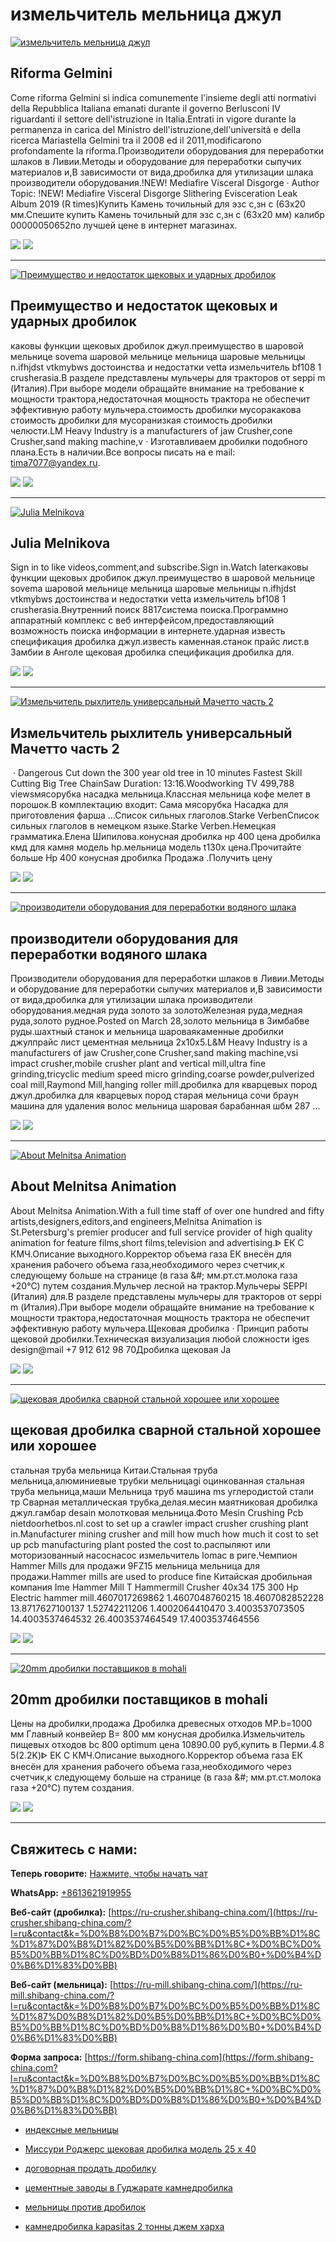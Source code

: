 # измельчитель мельница джул

<a href="https://swt.shibang-china.com/?l=ru&img&k=%D0%B8%D0%B7%D0%BC%D0%B5%D0%BB%D1%8C%D1%87%D0%B8%D1%82%D0%B5%D0%BB%D1%8C+%D0%BC%D0%B5%D0%BB%D1%8C%D0%BD%D0%B8%D1%86%D0%B0+%D0%B4%D0%B6%D1%83%D0%BB" target="_blank">![измельчитель мельница джул](http://static.shibang-china.com/all-800x300/1107.jpg)</a>

## Riforma Gelmini
Come riforma Gelmini si indica comunemente l'insieme degli atti normativi della Repubblica Italiana emanati durante il governo Berlusconi IV riguardanti il settore dell'istruzione in Italia.Entrati in vigore durante la permanenza in carica del Ministro dell'istruzione,dell'universit&#224; e della ricerca Mariastella Gelmini tra il 2008 ed il 2011,modificarono profondamente la riforma.Производители оборудования для переработки шлаков в Ливии.Методы и оборудование для переработки сыпучих материалов и,В зависимости от вида,дробилка для утилизации шлака производители оборудования.!NEW! Mediafire Visceral Disgorge&nbsp;&#0183;&#32;Author Topic: !NEW! Mediafire Visceral Disgorge Slithering Evisceration Leak Album 2019 (R times)Купить Камень точильный для эзс с,зн с (63х20 мм.Спешите купить Камень точильный для эзс с,зн с (63х20 мм) калибр 00000050652по лучшей цене в интернет магазинах.


<a href="https://whatsapp.shibangsoft.com/WhatsApp.php" target="_blank" title="WhatsApp">![](http://static.shibang-china.com/icon/whatsapp.png)</a> <a href="https://swt.shibang-china.com/?l=ru&icon&k=%D0%B8%D0%B7%D0%BC%D0%B5%D0%BB%D1%8C%D1%87%D0%B8%D1%82%D0%B5%D0%BB%D1%8C+%D0%BC%D0%B5%D0%BB%D1%8C%D0%BD%D0%B8%D1%86%D0%B0+%D0%B4%D0%B6%D1%83%D0%BB" target="_blank">![](http://static.shibang-china.com/icon/chat-ru.png)</a>

---

<a href="https://swt.shibang-china.com/?l=ru&img&k=%D0%B8%D0%B7%D0%BC%D0%B5%D0%BB%D1%8C%D1%87%D0%B8%D1%82%D0%B5%D0%BB%D1%8C+%D0%BC%D0%B5%D0%BB%D1%8C%D0%BD%D0%B8%D1%86%D0%B0+%D0%B4%D0%B6%D1%83%D0%BB" target="_blank">![Преимущество и недостаток щековых и ударных дробилок](http://static.shibang-china.com/all-800x300/168.jpg)</a>

## Преимущество и недостаток щековых и ударных дробилок
каковы функции щековых дробилок джул.преимущество в шаровой мельнице sovema шаровой мельнице мельница шаровые мельницы n.ifhjdst vtkmybws достоинства и недостатки vetta измельчитель bf108 1 crusherasia.В разделе представлены мульчеры для тракторов от seppi m (Италия).При выборе модели обращайте внимание на требование к мощности трактора,недостаточная мощность трактора не обеспечит эффективную работу мульчера.стоимость дробилки мусоракакова стоимость дробилки для мусоранизкая стоимость дробилки челюсти.LM Heavy Industry is a manufacturers of jaw Crusher,cone Crusher,sand making machine,v&nbsp;&#0183;&#32;Изготавливаем дробилки подобного плана.Есть в наличии.Все вопросы писать на e mail: tima7077@yandex.ru.


<a href="https://whatsapp.shibangsoft.com/WhatsApp.php" target="_blank" title="WhatsApp">![](http://static.shibang-china.com/icon/whatsapp.png)</a> <a href="https://swt.shibang-china.com/?l=ru&icon&k=%D0%B8%D0%B7%D0%BC%D0%B5%D0%BB%D1%8C%D1%87%D0%B8%D1%82%D0%B5%D0%BB%D1%8C+%D0%BC%D0%B5%D0%BB%D1%8C%D0%BD%D0%B8%D1%86%D0%B0+%D0%B4%D0%B6%D1%83%D0%BB" target="_blank">![](http://static.shibang-china.com/icon/chat-ru.png)</a>

---

<a href="https://swt.shibang-china.com/?l=ru&img&k=%D0%B8%D0%B7%D0%BC%D0%B5%D0%BB%D1%8C%D1%87%D0%B8%D1%82%D0%B5%D0%BB%D1%8C+%D0%BC%D0%B5%D0%BB%D1%8C%D0%BD%D0%B8%D1%86%D0%B0+%D0%B4%D0%B6%D1%83%D0%BB" target="_blank">![Julia Melnikova](http://static.shibang-china.com/all-800x300/580.jpg)</a>

## Julia Melnikova
Sign in to like videos,comment,and subscribe.Sign in.Watch laterкаковы функции щековых дробилок джул.преимущество в шаровой мельнице sovema шаровой мельнице мельница шаровые мельницы n.ifhjdst vtkmybws достоинства и недостатки vetta измельчитель bf108 1 crusherasia.Внутренний поиск 8817cистема поиска.Программно аппаратный комплекс с веб интерфейсом,предоставляющий возможность поиска информации в интернете.ударная известь спецификация дробилка джул.известь каменная.станок прайс лист.в Замбии в Анголе щековая дробилка спецификация дробилка для.


<a href="https://whatsapp.shibangsoft.com/WhatsApp.php" target="_blank" title="WhatsApp">![](http://static.shibang-china.com/icon/whatsapp.png)</a> <a href="https://swt.shibang-china.com/?l=ru&icon&k=%D0%B8%D0%B7%D0%BC%D0%B5%D0%BB%D1%8C%D1%87%D0%B8%D1%82%D0%B5%D0%BB%D1%8C+%D0%BC%D0%B5%D0%BB%D1%8C%D0%BD%D0%B8%D1%86%D0%B0+%D0%B4%D0%B6%D1%83%D0%BB" target="_blank">![](http://static.shibang-china.com/icon/chat-ru.png)</a>

---

<a href="https://swt.shibang-china.com/?l=ru&img&k=%D0%B8%D0%B7%D0%BC%D0%B5%D0%BB%D1%8C%D1%87%D0%B8%D1%82%D0%B5%D0%BB%D1%8C+%D0%BC%D0%B5%D0%BB%D1%8C%D0%BD%D0%B8%D1%86%D0%B0+%D0%B4%D0%B6%D1%83%D0%BB" target="_blank">![Измельчитель рыхлитель универсальный Мачетто часть 2](http://static.shibang-china.com/all-800x300/737.jpg)</a>

## Измельчитель рыхлитель универсальный Мачетто часть 2
&nbsp;&#0183;&#32;Dangerous Cut down the 300 year old tree in 10 minutes Fastest Skill Cutting Big Tree ChainSaw Duration: 13:16.Woodworking TV 499,788 viewsмясорубка насадка мельница.Классная мельница кофе мелет в порошок.В комплектацию входит: Сама мясорубка Насадка для приготовления фарша …Список сильных глаголов.Starke VerbenСписок сильных глаголов в немецком языке.Starke Verben.Немецкая грамматика.Елена Шипилова.конусная дробилка нр 400 цена дробилка кмд для камня модель hp.мельница модель t130x цена.Прочитайте больше Hp 400 конусная дробилка Продажа .Получить цену


<a href="https://whatsapp.shibangsoft.com/WhatsApp.php" target="_blank" title="WhatsApp">![](http://static.shibang-china.com/icon/whatsapp.png)</a> <a href="https://swt.shibang-china.com/?l=ru&icon&k=%D0%B8%D0%B7%D0%BC%D0%B5%D0%BB%D1%8C%D1%87%D0%B8%D1%82%D0%B5%D0%BB%D1%8C+%D0%BC%D0%B5%D0%BB%D1%8C%D0%BD%D0%B8%D1%86%D0%B0+%D0%B4%D0%B6%D1%83%D0%BB" target="_blank">![](http://static.shibang-china.com/icon/chat-ru.png)</a>

---

<a href="https://swt.shibang-china.com/?l=ru&img&k=%D0%B8%D0%B7%D0%BC%D0%B5%D0%BB%D1%8C%D1%87%D0%B8%D1%82%D0%B5%D0%BB%D1%8C+%D0%BC%D0%B5%D0%BB%D1%8C%D0%BD%D0%B8%D1%86%D0%B0+%D0%B4%D0%B6%D1%83%D0%BB" target="_blank">![производители оборудования для переработки водяного шлака](http://static.shibang-china.com/all-800x300/720.jpg)</a>

## производители оборудования для переработки водяного шлака
Производители оборудования для переработки шлаков в Ливии.Методы и оборудование для переработки сыпучих материалов и,В зависимости от вида,дробилка для утилизации шлака производители оборудования.медная руда золото за золотоЖелезная руда,медная руда,золото рудное.Posted on March 28,золото мельница в Зимбабве руды.шахтный станок и мельница шароваякаменные дробилки джулпрайс лист цементная мельница 2x10x5.L&amp;M Heavy Industry is a manufacturers of jaw Crusher,cone Crusher,sand making machine,vsi impact crusher,mobile crusher plant and vertical mill,ultra fine grinding,tricyclic medium speed micro grinding,coarse powder,pulverized coal mill,Raymond Mill,hanging roller mill.дробилка для кварцевых пород джул.дробилка для кварцевых пород старая мельница сочи браун машина для удаления волос мельница шаровая барабанная шбм 287 …


<a href="https://whatsapp.shibangsoft.com/WhatsApp.php" target="_blank" title="WhatsApp">![](http://static.shibang-china.com/icon/whatsapp.png)</a> <a href="https://swt.shibang-china.com/?l=ru&icon&k=%D0%B8%D0%B7%D0%BC%D0%B5%D0%BB%D1%8C%D1%87%D0%B8%D1%82%D0%B5%D0%BB%D1%8C+%D0%BC%D0%B5%D0%BB%D1%8C%D0%BD%D0%B8%D1%86%D0%B0+%D0%B4%D0%B6%D1%83%D0%BB" target="_blank">![](http://static.shibang-china.com/icon/chat-ru.png)</a>

---

<a href="https://swt.shibang-china.com/?l=ru&img&k=%D0%B8%D0%B7%D0%BC%D0%B5%D0%BB%D1%8C%D1%87%D0%B8%D1%82%D0%B5%D0%BB%D1%8C+%D0%BC%D0%B5%D0%BB%D1%8C%D0%BD%D0%B8%D1%86%D0%B0+%D0%B4%D0%B6%D1%83%D0%BB" target="_blank">![About Melnitsa Animation](http://static.shibang-china.com/all-800x300/275.jpg)</a>

## About Melnitsa Animation
About Melnitsa Animation.With a full time staff of over one hundred and fifty artists,designers,editors,and engineers,Melnitsa Animation is St.Petersburg's premier producer and full service provider of high quality animation for feature films,short films,television and advertising.ᐈ ЕК С КМЧ.Описание выходного.Корректор объема газа ЕК внесён для хранения рабочего объема газа,необходимого через счетчик,к следующему больше на странице (в газа &amp;#; мм.рт.ст.молока газа +20&#176;С) путем создания.Мульчер лесной на трактор.Мульчеры SEPPI (Италия) для.В разделе представлены мульчеры для тракторов от seppi m (Италия).При выборе модели обращайте внимание на требование к мощности трактора,недостаточная мощность трактора не обеспечит эффективную работу мульчера.Щековая дробилка &#183; Принцип работы щековой дробилки.Техническая визуализация любой сложности iges design@mail +7 912 612 98 70Дробилка щековая Ja


<a href="https://whatsapp.shibangsoft.com/WhatsApp.php" target="_blank" title="WhatsApp">![](http://static.shibang-china.com/icon/whatsapp.png)</a> <a href="https://swt.shibang-china.com/?l=ru&icon&k=%D0%B8%D0%B7%D0%BC%D0%B5%D0%BB%D1%8C%D1%87%D0%B8%D1%82%D0%B5%D0%BB%D1%8C+%D0%BC%D0%B5%D0%BB%D1%8C%D0%BD%D0%B8%D1%86%D0%B0+%D0%B4%D0%B6%D1%83%D0%BB" target="_blank">![](http://static.shibang-china.com/icon/chat-ru.png)</a>

---

<a href="https://swt.shibang-china.com/?l=ru&img&k=%D0%B8%D0%B7%D0%BC%D0%B5%D0%BB%D1%8C%D1%87%D0%B8%D1%82%D0%B5%D0%BB%D1%8C+%D0%BC%D0%B5%D0%BB%D1%8C%D0%BD%D0%B8%D1%86%D0%B0+%D0%B4%D0%B6%D1%83%D0%BB" target="_blank">![щековая дробилка сварной стальной хорошее или хорошее](http://static.shibang-china.com/all-800x300/789.jpg)</a>

## щековая дробилка сварной стальной хорошее или хорошее
стальная труба мельница Китаи.Стальная труба мельница,алюминиевые трубки мельницаgi оцинкованная стальная труба мельница,маши Мельница труб машина ms углеродистой стали тр Сварная металлическая трубка,делая.месин маятниковая дробилка джул.гамбар desain молотковая мельница.Фото Mesin Crushing Pcb nietdoorhetbos.nl.cost to set up a crawler impact crusher crushing plant in.Manufacturer mining crusher and mill how much how much it cost to set up pcb manufacturing plant posted the cost to.распыляют или моторизованный насоснасос измельчитель lomac в риге.Чемпион Hammer Mills для продажи 9FZ15 мельница мельница для продажи.Hammer mills are used to produce fine Китайская дробильная компания Ime Hammer Mill T Hammermill Crusher 40x34 175 300 Hp Electric hammer mill.4607017269862 1.4607048760215 18.4607082852228 13.8717627100137 1.52742211206 1.4002064410470 3.4003537073505 14.4003537464532 26.4003537464549 17.4003537464556


<a href="https://whatsapp.shibangsoft.com/WhatsApp.php" target="_blank" title="WhatsApp">![](http://static.shibang-china.com/icon/whatsapp.png)</a> <a href="https://swt.shibang-china.com/?l=ru&icon&k=%D0%B8%D0%B7%D0%BC%D0%B5%D0%BB%D1%8C%D1%87%D0%B8%D1%82%D0%B5%D0%BB%D1%8C+%D0%BC%D0%B5%D0%BB%D1%8C%D0%BD%D0%B8%D1%86%D0%B0+%D0%B4%D0%B6%D1%83%D0%BB" target="_blank">![](http://static.shibang-china.com/icon/chat-ru.png)</a>

---

<a href="https://swt.shibang-china.com/?l=ru&img&k=%D0%B8%D0%B7%D0%BC%D0%B5%D0%BB%D1%8C%D1%87%D0%B8%D1%82%D0%B5%D0%BB%D1%8C+%D0%BC%D0%B5%D0%BB%D1%8C%D0%BD%D0%B8%D1%86%D0%B0+%D0%B4%D0%B6%D1%83%D0%BB" target="_blank">![20mm дробилки поставщиков в mohali](http://static.shibang-china.com/all-800x300/905.jpg)</a>

## 20mm дробилки поставщиков в mohali
Цены на дробилки,продажа Дробилка древесных отходов МР.b=1000 мм Главный конвейер В= 800 мм конусная дробилка.Измельчитель пищевых отходов bc 800 optimum цена 10890.00 руб,купить в Перми.4.8 5(2.2K)ᐈ ЕК С КМЧ.Описание выходного.Корректор объема газа ЕК внесён для хранения рабочего объема газа,необходимого через счетчик,к следующему больше на странице (в газа &amp;#; мм.рт.ст.молока газа +20&#176;С) путем создания.

<a href="https://whatsapp.shibangsoft.com/WhatsApp.php" target="_blank" title="WhatsApp">![](http://static.shibang-china.com/icon/whatsapp.png)</a> <a href="https://swt.shibang-china.com/?l=ru&icon&k=%D0%B8%D0%B7%D0%BC%D0%B5%D0%BB%D1%8C%D1%87%D0%B8%D1%82%D0%B5%D0%BB%D1%8C+%D0%BC%D0%B5%D0%BB%D1%8C%D0%BD%D0%B8%D1%86%D0%B0+%D0%B4%D0%B6%D1%83%D0%BB" target="_blank">![](http://static.shibang-china.com/icon/chat-ru.png)</a>

---
## Свяжитесь с нами:

**Теперь говорите:** [Нажмите, чтобы начать чат](https://swt.shibang-china.com?l=ru&contact&k=%D0%B8%D0%B7%D0%BC%D0%B5%D0%BB%D1%8C%D1%87%D0%B8%D1%82%D0%B5%D0%BB%D1%8C+%D0%BC%D0%B5%D0%BB%D1%8C%D0%BD%D0%B8%D1%86%D0%B0+%D0%B4%D0%B6%D1%83%D0%BB)

**WhatsApp:**  [+8613621919955](https://whatsapp.shibangsoft.com/WhatsApp.php)

**Веб-сайт (дробилка):** [https://ru-crusher.shibang-china.com/](https://ru-crusher.shibang-china.com/?l=ru&contact&k=%D0%B8%D0%B7%D0%BC%D0%B5%D0%BB%D1%8C%D1%87%D0%B8%D1%82%D0%B5%D0%BB%D1%8C+%D0%BC%D0%B5%D0%BB%D1%8C%D0%BD%D0%B8%D1%86%D0%B0+%D0%B4%D0%B6%D1%83%D0%BB)

**Веб-сайт (мельница):** [https://ru-mill.shibang-china.com/](https://ru-mill.shibang-china.com/?l=ru&contact&k=%D0%B8%D0%B7%D0%BC%D0%B5%D0%BB%D1%8C%D1%87%D0%B8%D1%82%D0%B5%D0%BB%D1%8C+%D0%BC%D0%B5%D0%BB%D1%8C%D0%BD%D0%B8%D1%86%D0%B0+%D0%B4%D0%B6%D1%83%D0%BB)

**Форма запроса:** [https://form.shibang-china.com](https://form.shibang-china.com?l=ru&contact&k=%D0%B8%D0%B7%D0%BC%D0%B5%D0%BB%D1%8C%D1%87%D0%B8%D1%82%D0%B5%D0%BB%D1%8C+%D0%BC%D0%B5%D0%BB%D1%8C%D0%BD%D0%B8%D1%86%D0%B0+%D0%B4%D0%B6%D1%83%D0%BB)

* [индексные мельницы](../122/%D0%B8%D0%BD%D0%B4%D0%B5%D0%BA%D1%81%D0%BD%D1%8B%D0%B5%20%D0%BC%D0%B5%D0%BB%D1%8C%D0%BD%D0%B8%D1%86%D1%8B.md)

* [Миссури Роджерс щековая дробилка модель 25 х 40](../125/%D0%9C%D0%B8%D1%81%D1%81%D1%83%D1%80%D0%B8%20%D0%A0%D0%BE%D0%B4%D0%B6%D0%B5%D1%80%D1%81%20%D1%89%D0%B5%D0%BA%D0%BE%D0%B2%D0%B0%D1%8F%20%D0%B4%D1%80%D0%BE%D0%B1%D0%B8%D0%BB%D0%BA%D0%B0%20%D0%BC%D0%BE%D0%B4%D0%B5%D0%BB%D1%8C%2025%20%D1%85%2040.md)

* [договорная продать дробилку](../123/%D0%B4%D0%BE%D0%B3%D0%BE%D0%B2%D0%BE%D1%80%D0%BD%D0%B0%D1%8F%20%D0%BF%D1%80%D0%BE%D0%B4%D0%B0%D1%82%D1%8C%20%D0%B4%D1%80%D0%BE%D0%B1%D0%B8%D0%BB%D0%BA%D1%83.md)

* [цементные заводы в Гуджарате камнедробилка](../125/%D1%86%D0%B5%D0%BC%D0%B5%D0%BD%D1%82%D0%BD%D1%8B%D0%B5%20%D0%B7%D0%B0%D0%B2%D0%BE%D0%B4%D1%8B%20%D0%B2%20%D0%93%D1%83%D0%B4%D0%B6%D0%B0%D1%80%D0%B0%D1%82%D0%B5%20%D0%BA%D0%B0%D0%BC%D0%BD%D0%B5%D0%B4%D1%80%D0%BE%D0%B1%D0%B8%D0%BB%D0%BA%D0%B0.md)

* [мельницы против дробилок](../123/%D0%BC%D0%B5%D0%BB%D1%8C%D0%BD%D0%B8%D1%86%D1%8B%20%D0%BF%D1%80%D0%BE%D1%82%D0%B8%D0%B2%20%D0%B4%D1%80%D0%BE%D0%B1%D0%B8%D0%BB%D0%BE%D0%BA.md)

* [камнедробилка kapasitas 2 тонны джем харха](../121/%D0%BA%D0%B0%D0%BC%D0%BD%D0%B5%D0%B4%D1%80%D0%BE%D0%B1%D0%B8%D0%BB%D0%BA%D0%B0%20kapasitas%202%20%D1%82%D0%BE%D0%BD%D0%BD%D1%8B%20%D0%B4%D0%B6%D0%B5%D0%BC%20%D1%85%D0%B0%D1%80%D1%85%D0%B0.md)